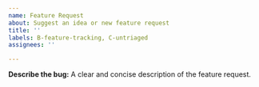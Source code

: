```yaml
---
name: Feature Request
about: Suggest an idea or new feature request
title: ''
labels: B-feature-tracking, C-untriaged
assignees: ''

---
```


**Describe the bug:**
A clear and concise description of the feature request.
